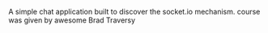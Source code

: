 A simple chat application built to discover the socket.io mechanism.
course was given by awesome Brad Traversy